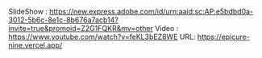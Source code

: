 SlideShow : https://new.express.adobe.com/id/urn:aaid:sc:AP:e5bdbd0a-3012-5b6c-8e1c-8b676a7acb14?invite=true&promoid=Z2G1FQKR&mv=other
Video : https://www.youtube.com/watch?v=feKL3bEZ8WE
URL: https://epicure-nine.vercel.app/
